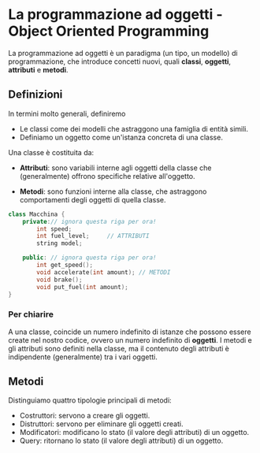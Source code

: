 # La programmazione ad oggetti - Object Oriented Programming

La programmazione ad oggetti è un paradigma (un tipo, un modello) di programmazione, che introduce concetti nuovi, quali **classi**, **oggetti**, **attributi** e **metodi**.

## Definizioni

In termini molto generali, definiremo
- Le classi come dei modelli che astraggono una famiglia di entità simili.
- Definiamo un oggetto come un'istanza concreta di una classe. 

Una classe è costituita da:

- **Attributi**: sono variabili interne agli oggetti della classe che (generalmente) offrono specifiche relative all'oggetto. 

- **Metodi**: sono funzioni interne alla classe, che astraggono comportamenti degli oggetti di quella classe.

```cpp
class Macchina {
    private:// ignora questa riga per ora!
        int speed;
        int fuel_level;     // ATTRIBUTI
        string model;

    public: // ignora questa riga per ora!
        int get_speed();
        void accelerate(int amount); // METODI
        void brake();
        void put_fuel(int amount);
}
```

### Per chiarire

A una classe, coincide un numero indefinito di istanze che possono essere create nel nostro codice, ovvero un numero indefinito di **oggetti**. I metodi e gli attributi sono definiti nella classe, ma il contenuto degli attributi è indipendente (generalmente) tra i vari oggetti.

## Metodi

Distinguiamo quattro tipologie principali di metodi:

- Costruttori: servono a creare gli oggetti.
- Distruttori: servono per eliminare gli oggetti creati.
- Modificatori: modificano lo stato (il valore degli attributi) di un oggetto.
- Query: ritornano lo stato (il valore degli attributi) di un oggetto.